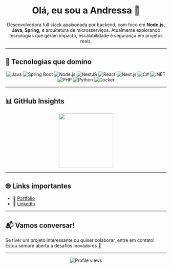 <!-- Banner -->
<!--<img src="https://media.giphy.com/media/qgQUggAC3Pfv687qPC/giphy.gif" width="100%" style="border-radius:10px height: 50%" alt="Coding in Action" />-->

<h1 align="center">Olá, eu sou a Andressa 👋</h1>

<p align="center">
Desenvolvedora full stack apaixonada por backend, com foco em <strong>Node.js, Java, Spring,</strong> e arquitetura de microsserviços.  
Atualmente explorando tecnologias que geram impacto, escalabilidade e segurança em projetos reais.
</p>

---

## 🚀 Tecnologias que domino

<div align="center">
  
![Java](https://img.shields.io/badge/Java-%23ED8B00.svg?style=for-the-badge&logo=java&logoColor=white)
![Spring Boot](https://img.shields.io/badge/Spring%20Boot-%236DB33F.svg?style=for-the-badge&logo=spring-boot&logoColor=white)
![Node.js](https://img.shields.io/badge/Node.js-%23339933.svg?style=for-the-badge&logo=node.js&logoColor=white)
![NestJS](https://img.shields.io/badge/NestJS-%23E0234E.svg?style=for-the-badge&logo=nestjs&logoColor=white)
![React](https://img.shields.io/badge/React-%2361DAFB.svg?style=for-the-badge&logo=react&logoColor=black)
![Next.js](https://img.shields.io/badge/Next.js-%23000000.svg?style=for-the-badge&logo=next.js&logoColor=white)
![C#](https://img.shields.io/badge/C%23-%23239120.svg?style=for-the-badge&logo=c-sharp&logoColor=white)
![.NET](https://img.shields.io/badge/.NET-%23512BD4.svg?style=for-the-badge&logo=.net&logoColor=white)
![PHP](https://img.shields.io/badge/PHP-%23777BB4.svg?style=for-the-badge&logo=php&logoColor=white)
![Python](https://img.shields.io/badge/Python-%233776AB.svg?style=for-the-badge&logo=python&logoColor=white)
![Docker](https://img.shields.io/badge/Docker-%232496ED.svg?style=for-the-badge&logo=docker&logoColor=white)

</div>

---

## 📊 GitHub Insights

<div align="center">

<!-- GitHub Stats -->
<!--<img height="170em" src="https://github-readme-stats.vercel.app/api?username=andressacristiny&show_icons=true&theme=default&include_all_commits=true&count_private=true" /> -->
<img height="170em" src="https://github-readme-stats.vercel.app/api/top-langs/?username=andressacristiny&layout=compact&langs_count=10&theme=default" />

</div>

---

## 🌐 Links importantes

- 🔗 [Portfólio](https://andressacristiny.github.io/portfolio/)
- 💼 [LinkedIn](https://www.linkedin.com/in/andressa-cristiny-da-costa-silva-96407b221/)

---

## 📬 Vamos conversar!

Se tiver um projeto interessante ou quiser colaborar, entre em contato! Estou sempre aberta a desafios inovadores 🚀

---

<p align="center">
  <img src="https://komarev.com/ghpvc/?username=andressacristiny&style=flat-square&color=blue" alt="Profile views" />
</p>
